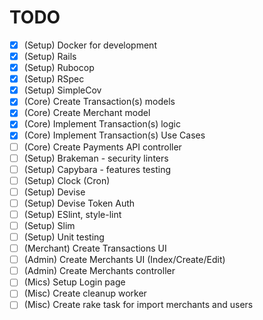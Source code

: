 
# TODO

- [x] (Setup) Docker for development
- [x] (Setup) Rails
- [x] (Setup) Rubocop
- [x] (Setup) RSpec
- [x] (Setup) SimpleCov
- [x] (Core) Create Transaction(s) models
- [x] (Core) Create Merchant model 
- [X] (Core) Implement Transaction(s) logic
- [x] (Core) Implement Transaction(s) Use Cases
- [ ] (Core) Create Payments API controller
- [ ] (Setup) Brakeman - security linters
- [ ] (Setup) Capybara - features testing 
- [ ] (Setup) Clock (Cron)
- [ ] (Setup) Devise
- [ ] (Setup) Devise Token Auth
- [ ] (Setup) ESlint, style-lint
- [ ] (Setup) Slim
- [ ] (Setup) Unit testing 
- [ ] (Merchant) Create Transactions UI
- [ ] (Admin) Create Merchants UI (Index/Create/Edit)
- [ ] (Admin) Create Merchants controller
- [ ] (Mics) Setup Login page
- [ ] (Misc) Create cleanup worker 
- [ ] (Misc) Create rake task for import merchants and users
